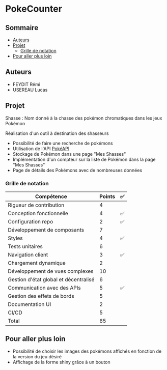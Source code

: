 # PokeCounter

## Sommaire

- [Auteurs](#auteurs)
- [Projet](#projet)
    - [Grille de notation](#grille-de-notation)
- [Pour aller plus loin](#pour-aller-plus-loin)

## Auteurs

- FEYDIT Rémi
- USEREAU Lucas

## Projet

Shasse : Nom donné à la chasse des pokémon chromatiques dans les jeux Pokémon

Réalisation d'un outil à destination des shasseurs

- Possibilité de faire une recherche de pokémons
- Utilisation de l'API [PokéAPI](https://pokeapi.co/)
- Stockage de Pokémon dans une page "Mes Shasses"
- Implémentation d'un compteur sur la liste de Pokémon dans la page "Mes Shasses"
- Page de détails des Pokémons avec de nombreuses données


### Grille de notation

Compétence | Points | ✅
--- | --- | ---
Rigueur de contribution |  4 |
Conception fonctionnelle | 4  | ✅
Configuration repo | 2 | ✅
Développement de composants | 7 | 
Styles | 4 | ✅
Tests unitaires | 6 | 
Navigation client | 3 | ✅
Chargement dynamique | 2 | 
Développement de vues complexes | 10 | 
Gestion d'état global et décentralisé | 6 | 
Communication avec des APIs | 5 | ✅
Gestion des effets de bords | 5 |
Documentation UI | 2 |
CI/CD | 5 |
Total | 65 |


## Pour aller plus loin

- Possibilité de choisir les images des pokémons affichés en fonction de la version du jeu désiré
- Affichage de la forme shiny grâce à un bouton